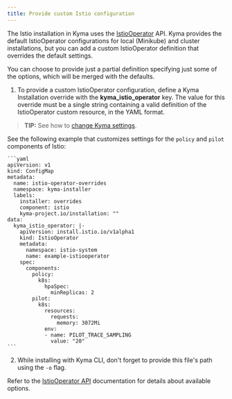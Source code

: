 ```yaml
---
title: Provide custom Istio configuration
---
```

The Istio installation in Kyma uses the [IstioOperator](https://istio.io/docs/reference/config/istio.operator.v1alpha1/) API.
Kyma provides the default IstioOperator configurations for local (Minikube) and cluster installations, but you can add a custom IstioOperator definition that overrides the default settings.

You can choose to provide just a partial definition specifying just some of the options, which will be merged with the defaults.

1. To provide a custom IstioOperator configuration, define a Kyma Installation override with the **kyma_istio_operator** key.
The value for this override must be a single string containing a valid definition of the IstioOperator custom resource, in the YAML format.

>**TIP:** See how to [change Kyma settings](../../04-operation-guides/operations/03-change-kyma-config-values.md).

See the following example that customizes settings for the `policy` and `pilot` components of Istio:

    ```yaml
    apiVersion: v1
    kind: ConfigMap
    metadata:
      name: istio-operator-overrides
      namespace: kyma-installer
      labels:
        installer: overrides
        component: istio
        kyma-project.io/installation: ""
    data:
      kyma_istio_operator: |-
        apiVersion: install.istio.io/v1alpha1
        kind: IstioOperator
        metadata:
          namespace: istio-system
          name: example-istiooperator
        spec:
          components:
            policy:
              k8s:
                hpaSpec:
                  minReplicas: 2
            pilot:
              k8s:
                resources:
                  requests:
                    memory: 3072Mi
                env:
                - name: PILOT_TRACE_SAMPLING
                  value: "20"
    ```

2. While installing with Kyma CLI, don't forget to provide this file's path using the `-o` flag.

Refer to the [IstioOperator API](https://istio.io/docs/reference/config/istio.operator.v1alpha1/) documentation for details about available options.
